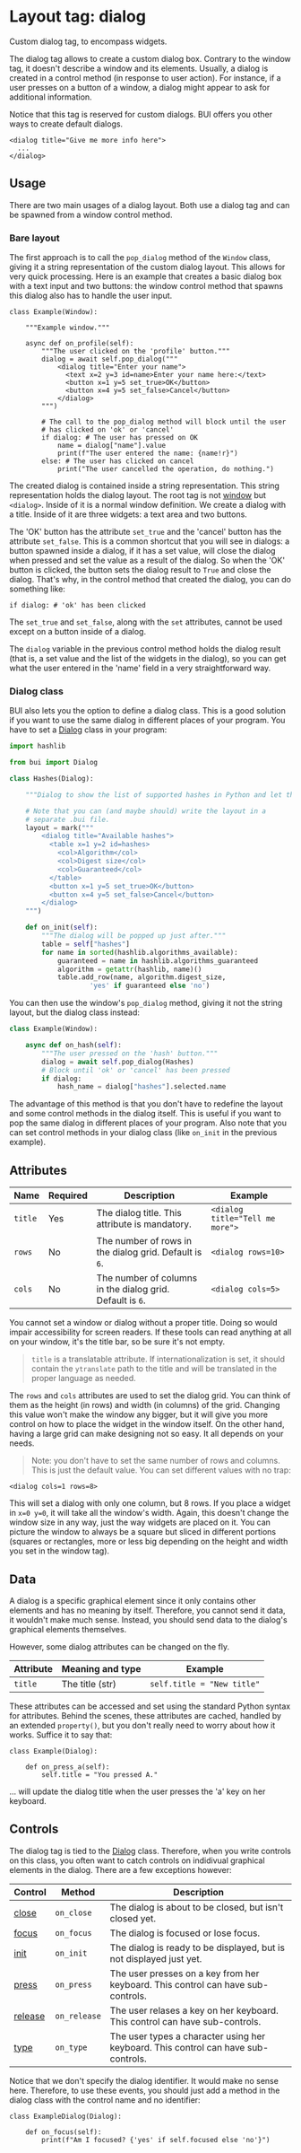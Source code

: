 # Layout tag: dialog

Custom dialog tag, to encompass widgets.

The dialog tag allows to create a custom dialog box.  Contrary to the
window tag, it doesn't describe a window and its elements.  Usually, a
dialog is created in a control method (in response to user action).
For instance, if a user presses on a button of a window, a dialog might
appear to ask for additional information.

Notice that this tag is reserved for custom dialogs.  BUI offers you
other ways to create default dialogs.

```
<dialog title="Give me more info here">
  ...
</dialog>
```

## Usage

There are two main usages of a dialog layout.  Both use a dialog
tag and can be spawned from a window control method.

### Bare layout

The first approach is to call the `pop_dialog` method of the `Window`
class, giving it a string representation of the custom dialog layout.
This allows for very quick processing.  Here is an example that
creates a basic dialog box with a text input and two buttons: the
window control method that spawns this dialog also has to handle the
user input.

```
class Example(Window):

    """Example window."""

    async def on_profile(self):
        """The user clicked on the 'profile' button."""
        dialog = await self.pop_dialog("""
            <dialog title="Enter your name">
              <text x=2 y=3 id=name>Enter your name here:</text>
              <button x=1 y=5 set_true>OK</button>
              <button x=4 y=5 set_false>Cancel</button>
            </dialog>
        """)

        # The call to the pop_dialog method will block until the user
        # has clicked on 'ok' or 'cancel'
        if dialog: # The user has pressed on OK
            name = dialog["name"].value
            print(f"The user entered the name: {name!r}")
        else: # The user has clicked on cancel
            print("The user cancelled the operation, do nothing.")
```

The created dialog is contained inside a string representation.  This
string representation holds the dialog layout.  The root tag is not
[window](window.md) but `<dialog>`.  Inside of it is a normal window
definition.  We create a dialog with a title.  Inside of it are
three widgets: a text area and two buttons.

The 'OK' button has the attribute `set_true` and the 'cancel' button
has the attribute `set_false`.  This is a common shortcut that you will
see in dialogs: a button spawned inside a dialog, if it has a set value,
will close the dialog when pressed and set the value as a result of
the dialog.  So when the 'OK' button is clicked, the button sets
the dialog result to `True` and close the dialog.  That's why, in
the control method that created the dialog, you can do something like:

    if dialog: # 'ok' has been clicked

The `set_true` and `set_false`, along with the `set` attributes,
cannot be used except on a button inside of a dialog.

The `dialog` variable in the previous control method holds the
dialog result (that is, a set value and the list of the widgets in
the dialog), so you can get what the user entered in the 'name'
field in a very straightforward way.

### Dialog class

BUI also lets you the option to define a dialog class.  This is
a good solution if you want to use the same dialog in different
places of your program.  You have to set a
[Dialog](../../widget/dialog.md) class in your program:

```python
import hashlib

from bui import Dialog

class Hashes(Dialog):

    """Dialog to show the list of supported hashes in Python and let the user choose one."""

    # Note that you can (and maybe should) write the layout in a
    # separate .bui file.
    layout = mark("""
        <dialog title="Available hashes">
          <table x=1 y=2 id=hashes>
            <col>Algorithm</col>
            <col>Digest size</col>
            <col>Guaranteed</col>
          </table>
          <button x=1 y=5 set_true>OK</button>
          <button x=4 y=5 set_false>Cancel</button>
        </dialog>
    """)

    def on_init(self):
        """The dialog will be popped up just after."""
        table = self["hashes"]
        for name in sorted(hashlib.algorithms_available):
            guaranteed = name in hashlib.algorithms_guaranteed
            algorithm = getattr(hashlib, name)()
            table.add_row(name, algorithm.digest_size,
                    'yes' if guaranteed else 'no')
```

You can then use the window's `pop_dialog` method, giving it
not the string layout, but the dialog class instead:

```python
class Example(Window):

    async def on_hash(self):
        """The user pressed on the 'hash' button."""
        dialog = await self.pop_dialog(Hashes)
        # Block until 'ok' or 'cancel' has been pressed
        if dialog:
            hash_name = dialog["hashes"].selected.name
```

The advantage of this method is that you don't have to redefine the
layout and some control methods in the dialog itself.  This is useful
if you want to pop the same dialog in different places of your program.
Also note that you can set control methods in your dialog class (like
`on_init` in the previous example).

## Attributes

| Name         | Required | Description              | Example     |
| ------------ | -------- | ------------------------ | ----------- |
| `title` | Yes | The dialog title.  This attribute is mandatory. | `<dialog title="Tell me more">` |
| `rows` | No | The number of rows in the dialog grid. Default is `6`. | `<dialog rows=10>` |
| `cols` | No | The number of columns in the dialog grid. Default is `6`. | `<dialog cols=5>` |

You cannot set a window or dialog without a proper title.  Doing so
would impair accessibility for screen readers.  If these tools can
read anything at all on your window, it's the title bar, so be sure
it's not empty.

> `title` is a translatable attribute.  If internationalization is
  set, it should contain the `ytranslate` path to the title and will
  be translated in the proper language as needed.

The `rows` and `cols` attributes are used to set the dialog grid.  You
can think of them as the height (in rows) and width (in columns) of the
grid.  Changing this value won't make the window any bigger, but
it will give you more control on how to place the widget in the window
itself.  On the other hand, having a large grid can make designing not
so easy.  It all depends on your needs.

> Note: you don't have to set the same number of rows and columns.
  This is just the default value.  You can set different values with no
  trap:

```
<dialog cols=1 rows=8>
```

This will set a dialog with only one column, but 8 rows.  If you place
a widget in `x=0 y=0`, it will take all the window's width.  Again,
this doesn't change the window size in any way, just the way widgets
are placed on it.  You can picture the window to always be a
square but sliced in different portions (squares or rectangles, more
or less big depending on the height and width you set in the window
tag).

## Data

A dialog is a specific graphical element since it only contains other
elements and has no meaning by itself.  Therefore, you cannot send
it data, it wouldn't make much sense.  Instead, you should
send data to the dialog's graphical elements themselves.

However, some dialog attributes can be changed on the fly.

| Attribute      | Meaning and type | Example                     |
| -------------- | ---------------- | --------------------------- |
| `title` | The title (str) | `self.title = "New title"` |

These attributes can be accessed and set using the standard Python
syntax for attributes.  Behind the scenes, these attributes are cached,
handled by an extended `property()`, but you don't really need to
worry about how it works.  Suffice it to say that:

    class Example(Dialog):

        def on_press_a(self):
            self.title = "You pressed A."

... will update the dialog title when the user presses the 'a' key
on her keyboard.

## Controls

The dialog tag is tied to the [Dialog](../../widget/Dialog.md)
class.  Therefore, when you write controls on this class, you often
want to catch controls on indidivual graphical elements in the dialog.
There are a few exceptions however:

| Control                           | Method       | Description    |
| --------------------------------- | ------------ | -------------- |
| [close](../../control/close.md) | `on_close` | The dialog is about to be closed, but isn't closed yet. |
| [focus](../../control/focus.md) | `on_focus` | The dialog is focused or lose focus. |
| [init](../../control/init.md) | `on_init` | The dialog is ready to be displayed, but is not displayed just yet. |
| [press](../../control/press.md) | `on_press` | The user presses on a key from her keyboard. This control can have sub-controls. |
| [release](../../control/release.md) | `on_release` | The user relases a key on her keyboard. This control can have sub-controls. |
| [type](../../control/type.md) | `on_type` | The user types a character using her keyboard. This control can have sub-controls. |

Notice that we don't specify the dialog identifier.  It would make
no sense here.  Therefore, to use these events, you should just add a
method in the dialog class with the control name and no identifier:

    class ExampleDialog(Dialog):

        def on_focus(self):
            print(f"Am I focused? {'yes' if self.focused else 'no'}")

